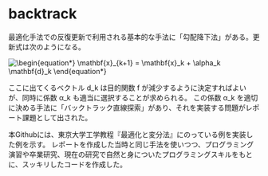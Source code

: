 # backtrack
最適化手法での反復更新で利用される基本的な手法に「勾配降下法」がある。更新式は次のようになる。

<img src=
"https://render.githubusercontent.com/render/math?math=%5Clarge+%5Cdisplaystyle+%5Cbegin%7Bequation%2A%7D%0A%5Cmathbf%7Bx%7D_%7Bk%2B1%7D+%3D+%5Cmathbf%7Bx%7D_k+%2B+%5Calpha_k+%5Cmathbf%7Bd%7D_k%0A%5Cend%7Bequation%2A%7D%0A" 
alt="\begin{equation*}
\mathbf{x}_{k+1} = \mathbf{x}_k + \alpha_k \mathbf{d}_k
\end{equation*}
">

ここに出てくるベクトル d_k は目的関数 f が減少するように決定すればよいが、同時に係数 α_k も適当に選択することが求められる。
この係数 α_k を適切に決める手法に「バックトラック直線探索」があり、それを実装する問題がレポート課題として出された。

本Githubには、東京大学工学教程『最適化と変分法』にのっている例を実装した例を示す。
レポートを作成した当時と同じ手法を使いつつ、プログラミング演習や卒業研究、現在の研究で自然と身についたプログラミングスキルをもとに、スッキリしたコードを作成した。
